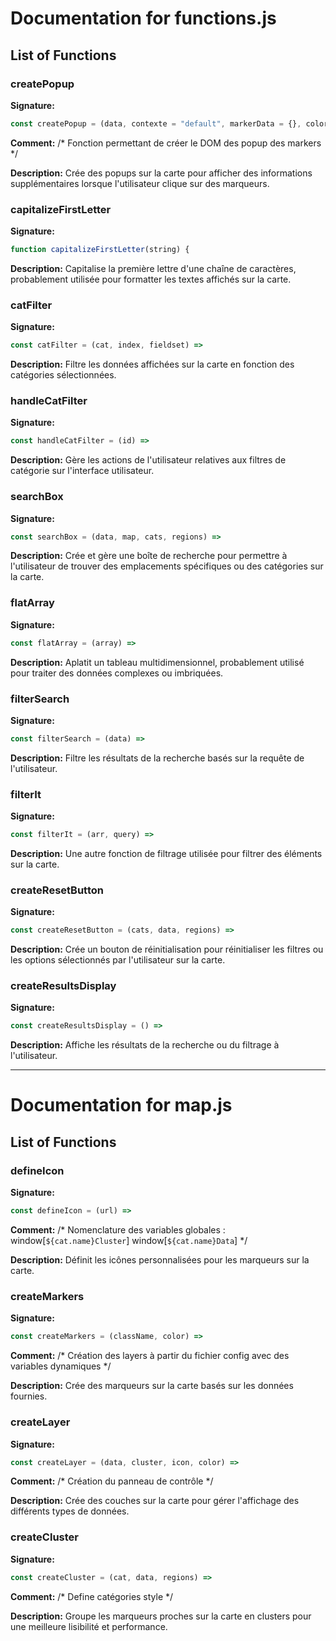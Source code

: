 # Documentation for functions.js

## List of Functions

### createPopup

**Signature:**
```javascript
const createPopup = (data, contexte = "default", markerData = {}, color = "default") =>
```

**Comment:**
/* Fonction permettant de créer le DOM des popup des markers */

**Description:**
Crée des popups sur la carte pour afficher des informations supplémentaires lorsque l'utilisateur clique sur des marqueurs.

### capitalizeFirstLetter

**Signature:**
```javascript
function capitalizeFirstLetter(string) {
```

**Description:**
Capitalise la première lettre d'une chaîne de caractères, probablement utilisée pour formatter les textes affichés sur la carte.

### catFilter

**Signature:**
```javascript
const catFilter = (cat, index, fieldset) =>
```

**Description:**
Filtre les données affichées sur la carte en fonction des catégories sélectionnées.

### handleCatFilter

**Signature:**
```javascript
const handleCatFilter = (id) =>
```

**Description:**
Gère les actions de l'utilisateur relatives aux filtres de catégorie sur l'interface utilisateur.

### searchBox

**Signature:**
```javascript
const searchBox = (data, map, cats, regions) =>
```

**Description:**
Crée et gère une boîte de recherche pour permettre à l'utilisateur de trouver des emplacements spécifiques ou des catégories sur la carte.

### flatArray

**Signature:**
```javascript
const flatArray = (array) =>
```

**Description:**
Aplatit un tableau multidimensionnel, probablement utilisé pour traiter des données complexes ou imbriquées.

### filterSearch

**Signature:**
```javascript
const filterSearch = (data) =>
```

**Description:**
Filtre les résultats de la recherche basés sur la requête de l'utilisateur.

### filterIt

**Signature:**
```javascript
const filterIt = (arr, query) =>
```

**Description:**
Une autre fonction de filtrage utilisée pour filtrer des éléments sur la carte.

### createResetButton

**Signature:**
```javascript
const createResetButton = (cats, data, regions) =>
```

**Description:**
Crée un bouton de réinitialisation pour réinitialiser les filtres ou les options sélectionnés par l'utilisateur sur la carte.

### createResultsDisplay

**Signature:**
```javascript
const createResultsDisplay = () =>
```

**Description:**
Affiche les résultats de la recherche ou du filtrage à l'utilisateur.


---

# Documentation for map.js

## List of Functions

### defineIcon

**Signature:**
```javascript
const defineIcon = (url) =>
```

**Comment:**
/* 
Nomenclature des variables globales : 
window[`${cat.name}Cluster`]
window[`${cat.name}Data`]
*/

**Description:**
Définit les icônes personnalisées pour les marqueurs sur la carte.

### createMarkers

**Signature:**
```javascript
const createMarkers = (className, color) =>
```

**Comment:**
/* Création des layers à partir du fichier config avec des variables dynamiques */

**Description:**
Crée des marqueurs sur la carte basés sur les données fournies.

### createLayer

**Signature:**
```javascript
const createLayer = (data, cluster, icon, color) =>
```

**Comment:**
/* Création du panneau de contrôle */

**Description:**
Crée des couches sur la carte pour gérer l'affichage des différents types de données.

### createCluster

**Signature:**
```javascript
const createCluster = (cat, data, regions) =>
```

**Comment:**
/* Define catégories style */

**Description:**
Groupe les marqueurs proches sur la carte en clusters pour une meilleure lisibilité et performance.


